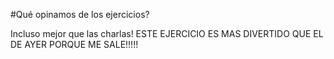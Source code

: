 #Qué opinamos de los ejercicios?

Incluso mejor que las charlas!
ESTE EJERCICIO ES MAS DIVERTIDO QUE EL DE AYER PORQUE ME SALE!!!!!

